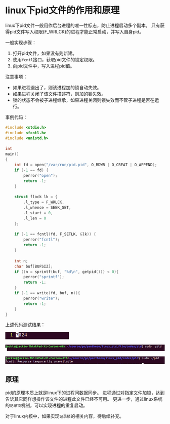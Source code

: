 # linux下pid文件的作用和原理

linux下pid文件一般用作后台进程的唯一性标志，防止进程启动多个副本。
只有获得pid文件写入权限(F_WRLCK)的进程才能正常启动，并写入自身pid。

一般实现步骤：

1. 打开pid文件，如果没有则新建。
2. 使用`fcntl`接口，获取pid文件的锁定权限。
3. 向pid文件中，写入进程pid值。

注意事项：

- 如果进程退出了，则该进程加的锁自动失效。
- 如果进程关闭了该文件描述符，则加的锁失效。
- 锁的状态不会被子进程继承，如果进程关闭则锁失效而不管子进程是否在运行。

事例代码：

```c
#include <stdio.h>
#include <fcntl.h>
#include <unistd.h>

int
main()
{
    int fd = open("/var/run/pid.pid", O_RDWR | O_CREAT | O_APPEND);
    if (-1 == fd) {
        perror("open");
        return -1;
    }

    struct flock lk = {
        .l_type = F_WRLCK,
        .l_whence = SEEK_SET,
        .l_start = 0,
        .l_len = 0
    };

    if (-1 == fcntl(fd, F_SETLK, &lk)) {
        perror("fcntl");
        return -1;
    }

    int n;
    char buf[BUFSIZ];
    if ((n = sprintf(buf, "%d\n", getpid())) < 0){
        perror("sprintf");
        return -1;
    }
    if (-1 == write(fd, buf, n)){
        perror("write");
        return -1;
    }
}
```

上述代码测试结果：

![pid01](images/pid03.png)

![pid01](images/pid02.png)

![pid01](images/pid01.png)

## 原理

pid的原理本质上就是linux下的进程间数据同步。
进程通过对指定文件加锁，达到告诉其它同样想操作该文件的进程此文件已经不可用。
更进一步，通过linux系统的`记录锁`机制，可以实现进程的重复启动。

对于linux内核中，如果实现`记录锁`的相关内容，待后续补充。
